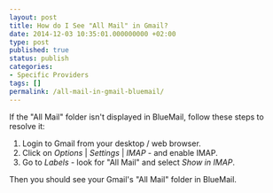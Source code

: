 ```yaml
---
layout: post
title: How do I See "All Mail" in Gmail?
date: 2014-12-03 10:35:01.000000000 +02:00
type: post
published: true
status: publish
categories:
- Specific Providers
tags: []
permalink: /all-mail-in-gmail-bluemail/
---
```


If the "All Mail" folder isn't displayed in BlueMail, follow these steps to resolve it:

1. Login to Gmail from your desktop / web browser.
2. Click on *Options* \| *Settings* \| *IMAP* - and enable IMAP.
3. Go to *Labels* - look for "All Mail" and select *Show in IMAP*.

Then you should see your Gmail's "All Mail" folder in BlueMail.
